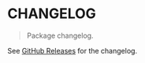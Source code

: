 # CHANGELOG

> Package changelog.

See [GitHub Releases](https://github.com/stdlib-js/math-base-special-atan/releases) for the changelog.